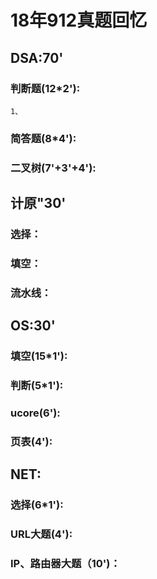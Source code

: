 # 18年912真题回忆
## DSA:70'  
### 判断题(12*2'):  
	1、 

### 简答题(8*4'):  

### 二叉树(7'+3'+4'):  

## 计原"30'  

### 选择：  

### 填空：  


### 流水线：   

## OS:30'

### 填空(15*1'):  

### 判断(5*1'):  

### ucore(6'):  

### 页表(4'):  

## NET:  

### 选择(6*1'):  

### URL大题(4'):  

### IP、路由器大题（10')：  

